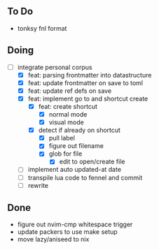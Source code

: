 ## To Do

- tonksy fnl format

## Doing

- [ ] integrate personal corpus
  - [x] feat: parsing frontmatter into datastructure
  - [x] feat: update frontmatter on save to toml
  - [x] feat: update ref defs on save
  - [x] feat: implement go to and shortcut create
    - [x] feat: create shortcut
      - [x] normal mode
      - [x] visual mode
    - [x] detect if already on shortcut
      - [x] pull label
      - [x] figure out filename
      - [x] glob for file
        - [x] edit to open/create file
  - [ ] implement auto updated-at date
  - [ ] transpile lua code to fennel and commit
  - [ ] rewrite

## Done

- figure out nvim-cmp whitespace trigger
- update packers to use make setup
- move lazy/aniseed to nix
